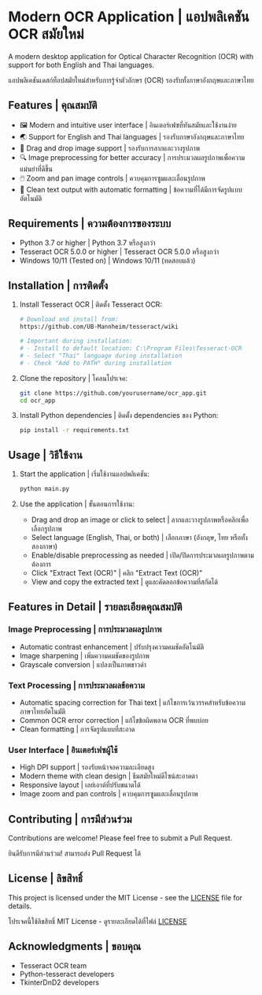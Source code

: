 # Modern OCR Application | แอปพลิเคชัน OCR สมัยใหม่

A modern desktop application for Optical Character Recognition (OCR) with support for both English and Thai languages.

แอปพลิเคชันเดสก์ท็อปสมัยใหม่สำหรับการรู้จำตัวอักษร (OCR) รองรับทั้งภาษาอังกฤษและภาษาไทย

## Features | คุณสมบัติ

- 🖼️ Modern and intuitive user interface | อินเตอร์เฟซที่ทันสมัยและใช้งานง่าย
- 🌏 Support for English and Thai languages | รองรับภาษาอังกฤษและภาษาไทย
- 🎯 Drag and drop image support | รองรับการลากและวางรูปภาพ
- 🔍 Image preprocessing for better accuracy | การประมวลผลรูปภาพเพื่อความแม่นยำที่ดีขึ้น
- 🖱️ Zoom and pan image controls | ควบคุมการซูมและเลื่อนรูปภาพ
- 📝 Clean text output with automatic formatting | ข้อความที่ได้มีการจัดรูปแบบอัตโนมัติ

## Requirements | ความต้องการของระบบ

- Python 3.7 or higher | Python 3.7 หรือสูงกว่า
- Tesseract OCR 5.0.0 or higher | Tesseract OCR 5.0.0 หรือสูงกว่า
- Windows 10/11 (Tested on) | Windows 10/11 (ทดสอบแล้ว)

## Installation | การติดตั้ง

1. Install Tesseract OCR | ติดตั้ง Tesseract OCR:
   ```bash
   # Download and install from:
   https://github.com/UB-Mannheim/tesseract/wiki
   
   # Important during installation:
   # - Install to default location: C:\Program Files\Tesseract-OCR
   # - Select "Thai" language during installation
   # - Check "Add to PATH" during installation
   ```

2. Clone the repository | โคลนโปรเจค:
   ```bash
   git clone https://github.com/yourusername/ocr_app.git
   cd ocr_app
   ```

3. Install Python dependencies | ติดตั้ง dependencies ของ Python:
   ```bash
   pip install -r requirements.txt
   ```

## Usage | วิธีใช้งาน

1. Start the application | เริ่มใช้งานแอปพลิเคชัน:
   ```bash
   python main.py
   ```

2. Use the application | ขั้นตอนการใช้งาน:
   - Drag and drop an image or click to select | ลากและวางรูปภาพหรือคลิกเพื่อเลือกรูปภาพ
   - Select language (English, Thai, or both) | เลือกภาษา (อังกฤษ, ไทย หรือทั้งสองภาษา)
   - Enable/disable preprocessing as needed | เปิด/ปิดการประมวลผลรูปภาพตามต้องการ
   - Click "Extract Text (OCR)" | คลิก "Extract Text (OCR)"
   - View and copy the extracted text | ดูและคัดลอกข้อความที่สกัดได้

## Features in Detail | รายละเอียดคุณสมบัติ

### Image Preprocessing | การประมวลผลรูปภาพ
- Automatic contrast enhancement | ปรับปรุงความคมชัดอัตโนมัติ
- Image sharpening | เพิ่มความคมชัดของรูปภาพ
- Grayscale conversion | แปลงเป็นภาพขาวดำ

### Text Processing | การประมวลผลข้อความ
- Automatic spacing correction for Thai text | แก้ไขการเว้นวรรคสำหรับข้อความภาษาไทยอัตโนมัติ
- Common OCR error correction | แก้ไขข้อผิดพลาด OCR ที่พบบ่อย
- Clean formatting | การจัดรูปแบบที่สะอาด

### User Interface | อินเตอร์เฟซผู้ใช้
- High DPI support | รองรับหน้าจอความละเอียดสูง
- Modern theme with clean design | ธีมสมัยใหม่ดีไซน์สะอาดตา
- Responsive layout | เลย์เอาต์ที่ปรับขนาดได้
- Image zoom and pan controls | ควบคุมการซูมและเลื่อนรูปภาพ

## Contributing | การมีส่วนร่วม

Contributions are welcome! Please feel free to submit a Pull Request.

ยินดีรับการมีส่วนร่วม! สามารถส่ง Pull Request ได้

## License | ลิขสิทธิ์

This project is licensed under the MIT License - see the [LICENSE](LICENSE) file for details.

โปรเจคนี้ใช้ลิขสิทธิ์ MIT License - ดูรายละเอียดได้ที่ไฟล์ [LICENSE](LICENSE)

## Acknowledgments | ขอบคุณ

- Tesseract OCR team
- Python-tesseract developers
- TkinterDnD2 developers 
